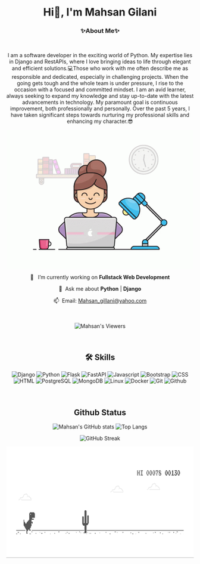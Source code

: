 <h1 align="center">Hi👋, I'm Mahsan Gilani</h1>
<h3 align="center">✨About Me✨</h3>
<br>
<p align="center">
I am a software developer in the exciting world of Python. My expertise lies in Django and RestAPIs, where I love bringing ideas to life through elegant and efficient solutions.💻Those who work with me often describe me as responsible and dedicated, especially in challenging projects. When the going gets tough and the whole team is under pressure, I rise to the occasion with a focused and committed mindset. I am an avid learner, always seeking to expand my knowledge and stay up-to-date with the latest advancements in technology. My paramount goal is continuous improvement, both professionally and personally. Over the past 5 years, I have taken significant steps towards nurturing my professional skills and enhancing my character.😎</p>

<div align="Center">
    <picture align="Center">
        <img align="Center"  src="mah.gif">
    </picture>
<br>
     
🔭  &nbsp; I’m currently working on **Fullstack Web Development** 

💬  &nbsp;Ask me about **Python** | **Django**

📫  &nbsp;Email: Mahsan_gillani@yahoo.com

<br>

![Mahsan's Viewers](https://komarev.com/ghpvc/?username=MahsanGilani&color=ff69b4&style=flat&base=100)

</div>
<br>

<h2 align="center">🛠 Skills</h2>
<div align="center">
    <img src="https://cdn.jsdelivr.net/gh/devicons/devicon/icons/django/django-plain.svg" height="45" alt="Django"/>
    <img src="https://cdn.jsdelivr.net/gh/devicons/devicon/icons/python/python-original.svg" height="45" alt="Python"/>
    <img src="https://cdn.jsdelivr.net/gh/devicons/devicon/icons/flask/flask-original.svg" height="45" alt="Flask"/>
    <img src="https://cdn.jsdelivr.net/gh/devicons/devicon/icons/fastapi/fastapi-original.svg" height="45" alt="FastAPI"/>
    <img src="https://cdn.jsdelivr.net/gh/devicons/devicon/icons/javascript/javascript-original.svg" height="45" alt="Javascript"/>
    <img src="https://cdn.jsdelivr.net/gh/devicons/devicon/icons/bootstrap/bootstrap-original.svg" height="45" alt="Bootstrap"/>
    <img src="https://cdn.jsdelivr.net/gh/devicons/devicon/icons/css3/css3-original.svg" height="45" alt="CSS"/>
    <img src="https://cdn.jsdelivr.net/gh/devicons/devicon/icons/html5/html5-original.svg" height="45" alt="HTML"/>
    <img src="https://cdn.jsdelivr.net/gh/devicons/devicon/icons/postgresql/postgresql-original.svg" height="45" alt="PostgreSQL"/>
    <img src="https://cdn.jsdelivr.net/gh/devicons/devicon/icons/mongodb/mongodb-original.svg" height="45" alt="MongoDB"/>
    <img src="https://cdn.jsdelivr.net/gh/devicons/devicon/icons/linux/linux-original.svg" height="45" alt="Linux"/>
    <img src="https://cdn.jsdelivr.net/gh/devicons/devicon/icons/docker/docker-original.svg" height="45" alt="Docker"/>
    <img src="https://cdn.jsdelivr.net/gh/devicons/devicon/icons/git/git-original.svg" height="45" alt="Git"/>
    <img src="https://cdn.jsdelivr.net/gh/devicons/devicon/icons/github/github-original.svg" height="45" alt="Github"/>
</div>

<br>
<br>
<h2 align="center">Github Status</h2>
<div align="center">

![Mahsan's GitHub stats](https://github-readme-stats.vercel.app/api?username=MahsanGilani&show_icons=true&theme=synthwave)
![Top Langs](https://github-readme-stats.vercel.app/api/top-langs/?username=MahsanGilani&hide_progress=true)

![GitHub Streak](https://streak-stats.demolab.com/?user=MahsanGilani&theme=default)

<picture align="Center">
        <img align="Center" width="" height="300px" src="dino.gif">
    </picture>

</div>

